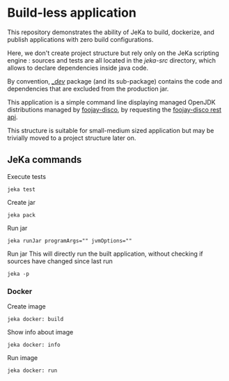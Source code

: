 # Build-less application

This repository demonstrates the ability of JeKa to build, dockerize, and publish applications with zero build configurations.

Here, we don't create project structure but rely only on the JeKa scripting engine : sources and tests are all located in 
the *jeka-src* directory, which allows to declare dependencies inside java code.

By convention, *[_dev](jeka-src/_dev)*  package (and its sub-package) contains the code and dependencies that are excluded from the production jar.

This application is a simple command line displaying managed OpenJDK distributions managed by [foojay-disco](https://foojay.io/today/disco-api-helping-you-to-find-any-openjdk-distribution/), 
by requesting the [foojay-disco rest api](https://api.foojay.io/swagger-ui/).

This structure is suitable for small-medium sized application but may be trivially moved to a project structure later on.

## JeKa commands

Execute tests
```shell
jeka test
```

Create jar 
```shell
jeka pack
```

Run jar
```shell
jeka runJar programArgs="" jvmOptions=""
```

Run jar
This will directly run the built application, without checking if sources have changed since last run
```shell
jeka -p
```

### Docker

Create image
```shell
jeka docker: build
```
Show info about image
```shell
jeka docker: info
```
Run image
```shell
jeka docker: run
```
